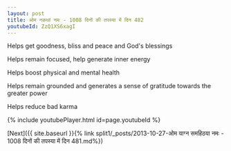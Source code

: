 ```yaml
---
layout: post
title: ओम नकथां नमः - 1008 दिनों की तपस्या में दिन 482
youtubeId: ZzQ1XS6xagI
---
```

 
 
Helps get goodness, bliss and peace and God's blessings
 
Helps remain focused, help generate inner energy 
 
Helps boost physical and mental health 
 
Helps remain grounded and generates a sense of gratitude towards the greater power 
 
Helps reduce bad karma
 
 
 
 


{% include youtubePlayer.html id=page.youtubeId %}
 
[Next]({{ site.baseurl }}{% link  split1/_posts/2013-10-27-ओम याग्न समहिठया नमः - 1008 दिनों की तपस्या में दिन 481.md%})
 
